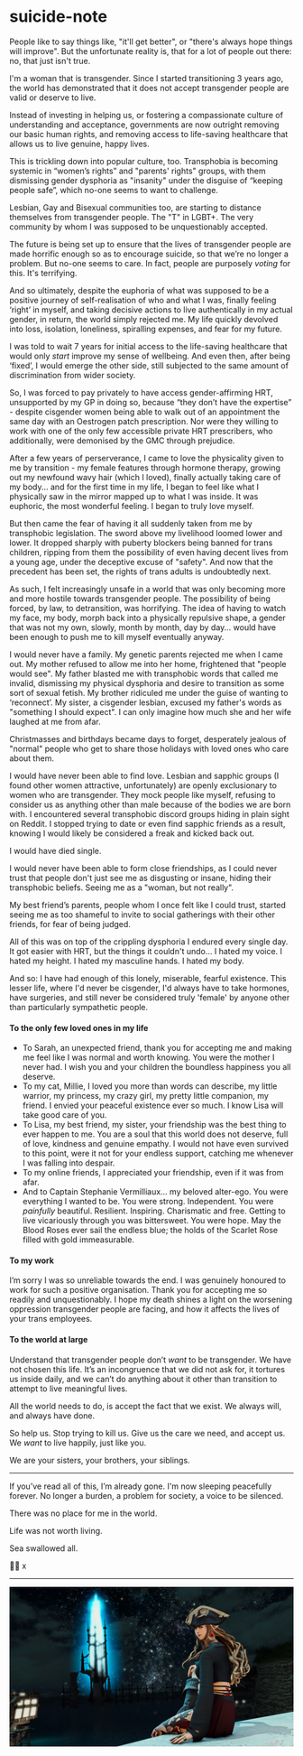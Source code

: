 # suicide-note

People like to say things like, "it'll get better", or "there's always hope things will improve". But the unfortunate reality is, that for a lot of people out there: no, that just isn't true.

I'm a woman that is transgender. Since I started transitioning 3 years ago, the world has demonstrated that it does not accept transgender people are valid or deserve to live.

Instead of investing in helping us, or fostering a compassionate culture of understanding and acceptance, governments are now outright removing our basic human rights, and removing access to life-saving healthcare that allows us to live genuine, happy lives.

This is trickling down into popular culture, too. Transphobia is becoming systemic in “women’s rights” and "parents' rights" groups, with them dismissing gender dysphoria as "insanity" under the disguise of “keeping people safe”, which no-one seems to want to challenge.

Lesbian, Gay and Bisexual communities too, are starting to distance themselves from transgender people. The "T" in LGBT+. The very community by whom I was supposed to be unquestionably accepted.

The future is being set up to ensure that the lives of transgender people are made horrific enough so as to encourage suicide, so that we’re no longer a problem.
But no-one seems to care. In fact, people are purposely *voting* for this. It's terrifying.

And so ultimately, despite the euphoria of what was supposed to be a positive journey of self-realisation of who and what I was, finally feeling ‘right’ in myself, and taking decisive actions to live authentically in my actual gender, in return, the world simply rejected me. My life quickly devolved into loss, isolation, loneliness, spiralling expenses, and fear for my future.

I was told to wait 7 years for initial access to the life-saving healthcare that would only *start* improve my sense of wellbeing. And even then, after being ‘fixed’, I would emerge the other side, still subjected to the same amount of discrimination from wider society.

So, I was forced to pay privately to have access gender-affirming HRT, unsupported by my GP in doing so, because “they don’t have the expertise” - despite cisgender women being able to walk out of an appointment the same day with an Oestrogen patch prescription. Nor were they willing to work with one of the only few accessible private HRT prescribers, who additionally, were demonised by the GMC through prejudice.

After a few years of perserverance, I came to love the physicality given to me by transition - my female features through hormone therapy, growing out my newfound wavy hair (which I loved), finally actually taking care of my body... and for the first time in my life, I began to feel like what I physically saw in the mirror mapped up to what I was inside. It was euphoric, the most wonderful feeling. I began to truly love myself.

But then came the fear of having it all suddenly taken from me by transphobic legislation. The sword above my livelihood loomed lower and lower. It dropped sharply with puberty blockers being banned for trans children, ripping from them the possibility of even having decent lives from a young age, under the deceptive excuse of "safety". And now that the precedent has been set, the rights of trans adults is undoubtedly next.

As such, I felt increasingly unsafe in a world that was only becoming more and more hostile towards transgender people. The possibility of being forced, by law, to detransition, was horrifying. The idea of having to watch my face, my body, morph back into a physically repulsive shape, a gender that was not my own, slowly, month by month, day by day... would have been enough to push me to kill myself eventually anyway.

I would never have a family. My genetic parents rejected me when I came out. My mother refused to allow me into her home, frightened that "people would see". My father blasted me with transphobic words that called me invalid, dismissing my physical dysphoria and desire to transition as some sort of sexual fetish. My brother ridiculed me under the guise of wanting to ‘reconnect’. My sister, a cisgender lesbian, excused my father's words as "something I should expect". I can only imagine how much she and her wife laughed at me from afar.

Christmasses and birthdays became days to forget, desperately jealous of "normal" people who get to share those holidays with loved ones who care about them.

I would have never been able to find love. Lesbian and sapphic groups (I found other women attractive, unfortunately) are openly exclusionary to women who are transgender. They mock people like myself, refusing to consider us as anything other than male because of the bodies we are born with. I encountered several transphobic discord groups hiding in plain sight on Reddit. I stopped trying to date or even find sapphic friends as a result, knowing I would likely be considered a freak and kicked back out.

I would have died single.

I would never have been able to form close friendships, as I could never trust that people don't just see me as disgusting or insane, hiding their transphobic beliefs. Seeing me as a "woman, but not really".

My best friend’s parents, people whom I once felt like I could trust, started seeing me as too shameful to invite to social gatherings with their other friends, for fear of being judged.

All of this was on top of the crippling dysphoria I endured every single day. It got easier with HRT, but the things it couldn't undo... I hated my voice. I hated my height. I hated my masculine hands. I hated my body. 

And so: I have had enough of this lonely, miserable, fearful existence. This lesser life, where I'd never be cisgender, I'd always have to take hormones, have surgeries, and still never be considered truly 'female' by anyone other than particularly sympathetic people.

#### To the only few loved ones in my life
- To Sarah, an unexpected friend, thank you for accepting me and making me feel like I was normal and worth knowing. You were the mother I never had. I wish you and your children the boundless happiness you all deserve.
- To my cat, Millie, I loved you more than words can describe, my little warrior, my princess, my crazy girl, my pretty little companion, my friend. I envied your peaceful existence ever so much. I know Lisa will take good care of you.
- To Lisa, my best friend, my sister, your friendship was the best thing to ever happen to me. You are a soul that this world does not deserve, full of love, kindness and genuine empathy. I would not have even survived to this point, were it not for your endless support, catching me whenever I was falling into despair.
- To my online friends, I appreciated your friendship, even if it was from afar.
- And to Captain Stephanie Vermilliaux... my beloved alter-ego. You were everything I wanted to be. You were strong. Independent. You were *painfully* beautiful. Resilient. Inspiring. Charismatic and free. Getting to live vicariously through you was bittersweet. You were hope.
May the Blood Roses ever sail the endless blue; the holds of the Scarlet Rose filled with gold immeasurable.

#### To my work

I’m sorry I was so unreliable towards the end. I was genuinely honoured to work for such a positive organisation. Thank you for accepting me so readily and unquestionably.
I hope my death shines a light on the worsening oppression transgender people are facing, and how it affects the lives of your trans employees.

#### To the world at large

Understand that transgender people don’t *want* to be transgender. We have not chosen this life. It’s an incongruence that we did not ask for, it tortures us inside daily, and we can’t do anything about it other than transition to attempt to live meaningful lives.

All the world needs to do, is accept the fact that we exist.
We always will, and always have done.

So help us. Stop trying to kill us. Give us the care we need, and accept us. We *want* to live happily, just like you.

We are your sisters, your brothers, your siblings.

---

If you’ve read all of this, I’m already gone. I'm now sleeping peacefully forever. No longer a burden, a problem for society, a voice to be silenced.

There was no place for me in the world.

Life was not worth living.

Sea swallowed all.

🏴‍☠️ x

---

![](./ffxiv_dx11-Neneko_Undine-2024-06-23-03-36-26.jpg)
